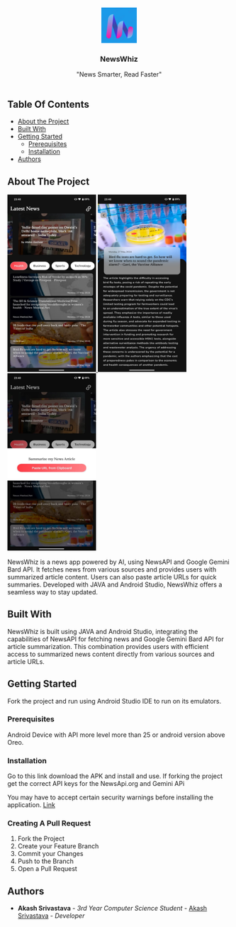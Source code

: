 <br/>
<p align="center">
  <a href="https://github.com/aCash9/NewsWhiz">
    <img src="logo.png" alt="Logo" width="80" height="80">
  </a>

  <h3 align="center">NewsWhiz</h3>

  <p align="center">
    "News Smarter, Read Faster"
    <br/>
    <br/>
  </p>
</p>



## Table Of Contents

* [About the Project](#about-the-project)
* [Built With](#built-with)
* [Getting Started](#getting-started)
  * [Prerequisites](#prerequisites)
  * [Installation](#installation)
* [Authors](#authors)

## About The Project

<a href="https://github.com/aCash9/NewsWhz">
    <img src="image1.jpg" width="200" height="400">
    <img src="image2.jpg" width="200" height="400">
    <img src="image3.jpg" width="200" height="400">
  </a>

NewsWhiz is a news app powered by AI, using NewsAPI and Google Gemini Bard API. It fetches news from various sources and provides users with summarized article content. Users can also paste article URLs for quick summaries. Developed with JAVA and Android Studio, NewsWhiz offers a seamless way to stay updated.

## Built With

NewsWhiz is built using JAVA and Android Studio, integrating the capabilities of NewsAPI for fetching news and Google Gemini Bard API for article summarization. This combination provides users with efficient access to summarized news content directly from various sources and article URLs.

## Getting Started

Fork the project and run using Android Studio IDE to run on its emulators.

### Prerequisites

Android Device with API more level more than 25 or android version above Oreo. 

### Installation

Go to this link download the APK and install and use.
If forking the project get the correct API keys for the NewsApi.org and Gemini APi
 
You may have to accept certain security warnings before installing the application.
<a href = "NewsWhiz.apk">Link</a>

### Creating A Pull Request

1. Fork the Project
2. Create your Feature Branch
3. Commit your Changes 
4. Push to the Branch
5. Open a Pull Request

## Authors

* **Akash Srivastava** - *3rd Year Computer Science Student* - [Akash Srivastava](https://github.com/aCash9) - *Developer*
